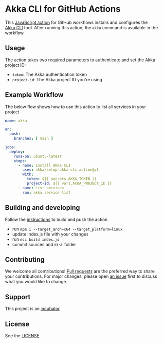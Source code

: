 # Akka CLI for GitHub Actions

This [JavaScript action](https://docs.github.com/en/actions/creating-actions/creating-a-javascript-action) for 
GitHub workflows installs and configures the [Akka CLI](https://doc.akka.io/akka-cli/using-cli.html) tool. After running this action, the `akka` 
command is 
available in the workflow. 



## Usage

The action takes two required parameters to authenticate and set the Akka project ID:

* `token`: The Akka authentication token
* `project-id`: The Akka project ID you're using

## Example Workflow

The below flow shows how to use this action to list all services in your project

```yaml
name: akka

on: 
  push:
    branches: [ main ]

jobs:
  deploy:
    runs-on: ubuntu-latest
    steps:
      - name: Install Akka CLI
        uses: akka/setup-akka-cli-action@v1
        with:
          token: ${{ secrets.AKKA_TOKEN }}
          project-id: ${{ vars.AKKA_PROJECT_ID }}
      - name: List services
        run: akka service list
```

## Building and developing

Follow the [instructions](https://docs.github.com/en/actions/creating-actions/creating-a-javascript-action#commit-tag-and-push-your-action-to-github) to build and push the action.

* run `npm i --target_arch=x64 --target_platform=linux`
* update index.js file with your changes
* run `ncc build index.js`
* commit sources and `dist` folder

## Contributing

We welcome all contributions! [Pull requests](https://github.com/akka/setup-akka-cli-action/pulls) are the preferred way to share your contributions. For major changes, please open [an issue](https://github.com/akka/setup-akka-cli-action/issues) first to discuss what you would like to change.

## Support

This project is an [incubator](https://doc.akka.io/libraries/akka-dependencies/current/support-terminology.html#incubating)

## License

See the [LICENSE](./LICENSE)
